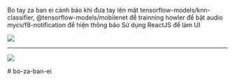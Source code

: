 Bo tay za ban ei
cảnh báo khi đưa tay lên mặt
tensorflow-models/knn-classifier, @tensorflow-models/mobilenet để trainning 
howler để bật audio
mycv/f8-notification để hiện thông báo 
Sử dụng ReactJS để làm UI

<img src="https://i.imgur.com/DAviqwF.png" />
<hr/>
<img src="https://i.imgur.com/bapf8EI.png" />

#   b o - z a - b a n - e i  
 